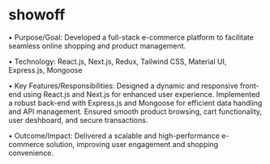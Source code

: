 # showoff

• Purpose/Goal: Developed a full-stack e-commerce platform to facilitate seamless online shopping and product management.

• Technology: React.js, Next.js, Redux, Tailwind CSS, Material UI, Express.js, Mongoose

• Key Features/Responsibilities: Designed a dynamic and responsive front-end using React.js and Next.js for
  enhanced user experience. Implemented a robust back-end with Express.js and Mongoose for efficient data handling
  and API management. Ensured smooth product browsing, cart functionality, user deshboard, and secure
  transactions.

• Outcome/Impact: Delivered a scalable and high-performance e-commerce solution, improving user engagement and shopping convenience.
